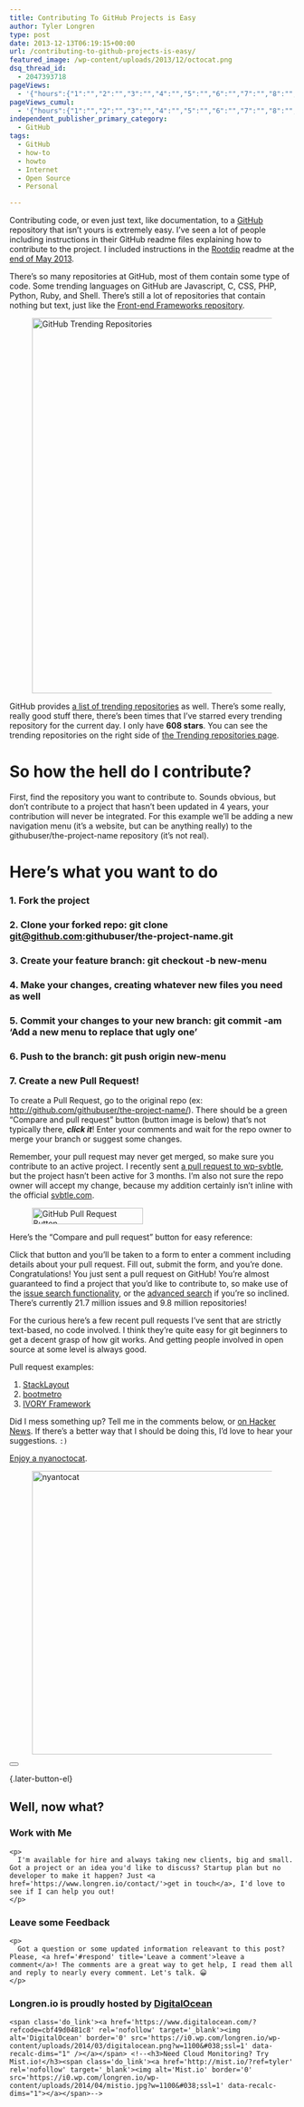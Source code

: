 ```yaml
---
title: Contributing To GitHub Projects is Easy
author: Tyler Longren
type: post
date: 2013-12-13T06:19:15+00:00
url: /contributing-to-github-projects-is-easy/
featured_image: /wp-content/uploads/2013/12/octocat.png
dsq_thread_id:
  - 2047393718
pageViews:
  - '{"hours":{"1":"","2":"","3":"","4":"","5":"","6":"","7":"","8":"","9":"","10":"","11":"","12":"","13":"","14":"","15":"","16":"","17":"","18":"","19":"","20":"","21":"","22":"","23":"","24":"","25":"","26":"","27":"","28":"","29":"","30":"","31":"","32":"","33":"","34":"","35":"","36":"","37":"","38":"","39":"","40":"","41":"","42":"","43":"","44":"","45":"","46":"","47":""},"days":{"2":"","3":"","4":"","5":"","6":"","7":"","8":"","9":"","10":"","11":"","12":"","13":"","14":""},"weeks":{"3":"","4":"","5":"","6":"","7":"","8":"","9":"","10":"","11":"","12":""},"months":{"4":"","5":"","6":"","7":"","8":"","9":"","10":"","11":"","12":"","13":"","14":"","15":"","16":"","17":"","18":"","19":"","20":"","21":"","22":"","23":"","24":""}}'
pageViews_cumul:
  - '{"hours":{"1":"","2":"","3":"","4":"","5":"","6":"","7":"","8":"","9":"","10":"","11":"","12":"","13":"","14":"","15":"","16":"","17":"","18":"","19":"","20":"","21":"","22":"","23":"","24":"","25":"","26":"","27":"","28":"","29":"","30":"","31":"","32":"","33":"","34":"","35":"","36":"","37":"","38":"","39":"","40":"","41":"","42":"","43":"","44":"","45":"","46":"","47":""},"days":{"2":"","3":"","4":"","5":"","6":"","7":"","8":"","9":"","10":"","11":"","12":"","13":"","14":""},"weeks":{"3":"","4":"","5":"","6":"","7":"","8":"","9":"","10":"","11":"","12":""},"months":{"4":"","5":"","6":"","7":"","8":"","9":"","10":"","11":"","12":"","13":"","14":"","15":"","16":"","17":"","18":"","19":"","20":"","21":"","22":"","23":"","24":""}}'
independent_publisher_primary_category:
  - GitHub
tags:
  - GitHub
  - how-to
  - howto
  - Internet
  - Open Source
  - Personal

---
```

Contributing code, or even just text, like documentation, to a [GitHub][1] repository that isn&#8217;t yours is extremely easy. I&#8217;ve seen a lot of people including instructions in their GitHub readme files explaining how to contribute to the project. I included instructions in the [Rootdip][2] readme at the [end of May 2013][3].

There&#8217;s so many repositories at GitHub, most of them contain some type of code. Some trending languages on GitHub are Javascript, C, CSS, PHP, Python, Ruby, and Shell. There&#8217;s still a lot of repositories that contain nothing but text, just like the [Front-end Frameworks repository][4].

<div class="wp-block-image">
  <figure class="alignleft"><a href="https://i2.wp.com/longren.io/wp-content/uploads/2013/12/github_trending.png"><img loading="lazy" width="1015" height="662" src="https://i2.wp.com/longren.io/wp-content/uploads/2013/12/github_trending.png?resize=1015%2C662" alt="GitHub Trending Repositories" class="wp-image-4897" srcset="https://i1.wp.com/www.longren.io/wp-content/uploads/2013/12/github_trending.png?w=1015&ssl=1 1015w, https://i1.wp.com/www.longren.io/wp-content/uploads/2013/12/github_trending.png?resize=300%2C195&ssl=1 300w" sizes="(max-width: 1015px) 100vw, 1015px" data-recalc-dims="1" /></a></figure>
</div>

GitHub provides [a list of trending repositories][5] as well. There&#8217;s some really, really good stuff there, there&#8217;s been times that I&#8217;ve starred every trending repository for the current day. I only have **608 stars**. You can see the trending repositories on the right side of [the Trending repositories page][5].

# So how the hell do I contribute?

First, find the repository you want to contribute to. Sounds obvious, but don&#8217;t contribute to a project that hasn&#8217;t been updated in 4 years, your contribution will never be integrated. For this example we&#8217;ll be adding a new navigation menu (it&#8217;s a website, but can be anything really) to the githubuser/the-project-name repository (it&#8217;s not real).

# Here&#8217;s what you want to do

### **1.** Fork the project

### **2.** Clone your forked repo: <span class="lang:default decode:true  crayon-inline ">git clone git@github.com:githubuser/the-project-name.git</span>

### **3.** Create your feature branch: <span class="lang:default decode:true  crayon-inline ">git checkout -b new-menu</span>

### **4.** Make your changes, creating whatever new files you need as well

### **5.** Commit your changes to your new branch: <span class="lang:default decode:true  crayon-inline ">git commit -am &#8216;Add a new menu to replace that ugly one&#8217;</span>

### **6.** Push to the branch: <span class="lang:default decode:true  crayon-inline ">git push origin new-menu</span>

### **7.** Create a new Pull Request!

To create a Pull Request, go to the original repo (ex: http://github.com/githubuser/the-project-name/). There should be a green &#8220;Compare and pull request&#8221; button (button image is below) that&#8217;s not typically there, _**click it**_! Enter your comments and wait for the repo owner to merge your branch or suggest some changes.

Remember, your pull request may never get merged, so make sure you contribute to an active project. I recently sent [a pull request to wp-svbtle][6], but the project hasn&#8217;t been active for 3 months. I&#8217;m also not sure the repo owner will accept my change, because my addition certainly isn&#8217;t inline with the official [svbtle.com][7].<figure class="wp-block-image">

[<img loading="lazy" width="196" height="29" src="https://i2.wp.com/longren.io/wp-content/uploads/2013/12/pull-request-button.png?resize=196%2C29" alt="GitHub Pull Request Button" class="wp-image-4893" data-recalc-dims="1" />][8]</figure> 

Here&#8217;s the &#8220;Compare and pull request&#8221; button for easy reference:  


Click that button and you&#8217;ll be taken to a form to enter a comment including details about your pull request. Fill out, submit the form, and you&#8217;re done. Congratulations! You just sent a pull request on GitHub! You&#8217;re almost guaranteed to find a project that you&#8217;d like to contribute to, so make use of the [issue search functionality][9], or the [advanced search][10] if you&#8217;re so inclined. There&#8217;s currently 21.7 million issues and 9.8 million repositories!

For the curious here&#8217;s a few recent pull requests I&#8217;ve sent that are strictly text-based, no code involved. I think they&#8217;re quite easy for git beginners to get a decent grasp of how git works. And getting people involved in open source at some level is always good.

Pull request examples:  
1. [StackLayout][11]  
2. [bootmetro][12]  
3. [IVORY Framework][13]

Did I mess something up? Tell me in the comments below, or [on Hacker News][14]. If there&#8217;s a better way that I should be doing this, I&#8217;d love to hear your suggestions. `:)`

[Enjoy a nyanoctocat][15].

<div class="wp-block-image">
  <figure class="aligncenter"><a href="https://i1.wp.com/longren.io/wp-content/uploads/2013/12/nyantocat.gif"><img loading="lazy" width="500" height="500" src="https://i1.wp.com/longren.io/wp-content/uploads/2013/12/nyantocat.gif?resize=500%2C500" alt="nyantocat" class="wp-image-4923" data-recalc-dims="1" /></a></figure>
</div>

<div class="wpulike wpulike-default " >
  <div class="wp_ulike_general_class wp_ulike_is_not_liked">
    <button type="button"
					aria-label="Like Button"
					data-ulike-id="4884"
					data-ulike-nonce="8e29287a0a"
					data-ulike-type="likeThis"
					data-ulike-template="wpulike-default"
					data-ulike-display-likers="0"
					data-ulike-disable-pophover="0"
					class="wp_ulike_btn wp_ulike_put_image wp_likethis_4884"></button><span class="count-box"></span>
  </div>
</div>

[][16]{.later-button-el}

<div class='what-next'>
  <h2>
    Well, now what?
  </h2>
  
  <div class='hire'>
    <h3>
      Work with Me
    </h3>
    
    <p>
      I'm available for hire and always taking new clients, big and small. Got a project or an idea you'd like to discuss? Startup plan but no developer to make it happen? Just <a href='https://www.longren.io/contact/'>get in touch</a>, I'd love to see if I can help you out!
    </p>
  </div>
  
  <div class='hire'>
    <h3>
      Leave some Feedback
    </h3>
    
    <p>
      Got a question or some updated information releavant to this post? Please, <a href='#respond' title='Leave a comment'>leave a comment</a>! The comments are a great way to get help, I read them all and reply to nearly every comment. Let's talk. 😀
    </p>
  </div>
  
  <div class='now-what-bottom-ad'>
    <h3>
      Longren.io is proudly hosted by <a href='https://www.digitalocean.com/?refcode=cbf49d0481c8'>DigitalOcean</a>
    </h3>
    
    <span class='do_link'><a href='https://www.digitalocean.com/?refcode=cbf49d0481c8' rel='nofollow' target='_blank'><img alt='DigitalOcean' border='0' src='https://i0.wp.com/longren.io/wp-content/uploads/2014/03/digitalocean.png?w=1100&#038;ssl=1' data-recalc-dims="1" /></a></span> <!--<h3>Need Cloud Monitoring? Try Mist.io!</h3><span class='do_link'><a href='http://mist.io/?ref=tyler' rel='nofollow' target='_blank'><img alt='Mist.io' border='0' src='https://i0.wp.com/longren.io/wp-content/uploads/2014/04/mistio.jpg?w=1100&#038;ssl=1' data-recalc-dims="1"></a></span>-->
  </div>
</div>

 [1]: http://github.com
 [2]: https://longren.io/wordpress/rootdip/
 [3]: https://github.com/tlongren/rootdip/commit/338275b0bc05bd0aa1b6b2c4477f03174098f425
 [4]: https://github.com/usablica/front-end-frameworks
 [5]: https://github.com/trending
 [6]: https://longren.io/add-post-thumbnails-to-wp-svbtle/
 [7]: http://svbtle.com/
 [8]: http://github.com/tlongren/
 [9]: https://github.com/search
 [10]: https://github.com/search/advanced
 [11]: https://github.com/usablica/front-end-frameworks/pull/88
 [12]: https://github.com/usablica/front-end-frameworks/pull/86
 [13]: https://github.com/usablica/front-end-frameworks/pull/89
 [14]: https://news.ycombinator.com/item?id=6899346
 [15]: http://octodex.github.com/nyantocat/
 [16]: #